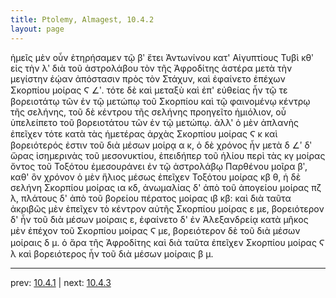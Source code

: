 ```yaml
---
title: Ptolemy, Almagest, 10.4.2
layout: page
---
```


ἡμεῖς μὲν οὖν ἐτηρήσαμεν τῷ βʹ ἔτει Ἀντωνίνου κατ' Αἰγυπτίους Τυβὶ κθʹ εἰς τὴν λʹ διὰ τοῦ ἀστρολάβου τὸν τῆς Ἀφροδίτης ἀστέρα μετὰ τὴν μεγίστην ἑῴαν ἀπόστασιν πρὸς τὸν Στάχυν, καὶ ἐφαίνετο ἐπέχων Σκορπίου μοίρας Ϛ ∠ʹ. τότε δὲ καὶ μεταξὺ καὶ ἐπ' εὐθείας ἦν τῷ τε βορειοτάτῳ τῶν ἐν τῷ μετώπῳ τοῦ Σκορπίου καὶ τῷ φαινομένῳ κέντρῳ τῆς σελήνης, τοῦ δὲ κέντρου τῆς σελήνης προηγεῖτο ἡμιόλιον, οὗ ὑπελείπετο τοῦ βορειοτάτου τῶν ἐν τῷ μετώπῳ. ἀλλ' ὁ μὲν ἀπλανὴς ἐπεῖχεν τότε κατὰ τὰς ἡμετέρας ἀρχὰς Σκορπίου μοίρας Ϛ κ καὶ βορειότερός ἐστιν τοῦ διὰ μέσων μοίρᾳ α κ, ὁ δὲ χρόνος ἦν μετὰ δ ∠ʹ δʹ ὥρας ἰσημερινὰς τοῦ μεσονυκτίου, ἐπειδήπερ τοῦ ἡλίου περὶ τὰς κγ μοίρας ὄντος τοῦ Τοξότου ἐμεσουράνει ἐν τῷ ἀστρολάβῳ Παρθένου μοῖρα βʹ, καθ' ὃν χρόνον ὁ μὲν ἥλιος μέσως ἐπεῖχεν Τοξότου μοίρας κβ θ, ἡ δὲ σελήνη Σκορπίου μοίρας ια κδ, ἀνωμαλίας δ' ἀπὸ τοῦ ἀπογείου μοίρας πζ λ, πλάτους δ' ἀπὸ τοῦ βορείου πέρατος μοίρας ιβ κβ: καὶ διὰ ταῦτα ἀκριβῶς μὲν ἐπεῖχεν τὸ κέντρον αὐτῆς Σκορπίου μοίρας ε με, βορειότερον δ' ἦν τοῦ διὰ μέσων μοίραις ε, ἐφαίνετο δ' ἐν Ἀλεξανδρείᾳ κατὰ μῆκος μὲν ἐπέχον τοῦ Σκορπίου μοίρας Ϛ με, βορειότερον δὲ τοῦ διὰ μέσων μοίραις δ μ. ὁ ἄρα τῆς Ἀφροδίτης καὶ διὰ ταῦτα ἐπεῖχεν Σκορπίου μοίρας Ϛ λ καὶ βορειότερος ἦν τοῦ διὰ μέσων μοίραις β μ. 

---

prev: [10.4.1](../10.4.1/) | next: [10.4.3](../10.4.3/)

